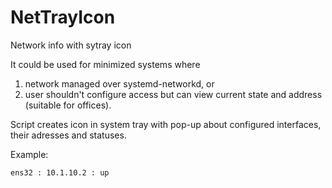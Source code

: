# NetTrayIcon
Network info with sytray icon

It could be used for minimized systems where
  1. network managed over systemd-networkd, or
  2. user shouldn't configure access but can view current state and address (suitable for offices).

Script creates icon in system tray with pop-up about configured interfaces, their adresses and statuses.

Example:

```ens32 : 10.1.10.2 : up```
